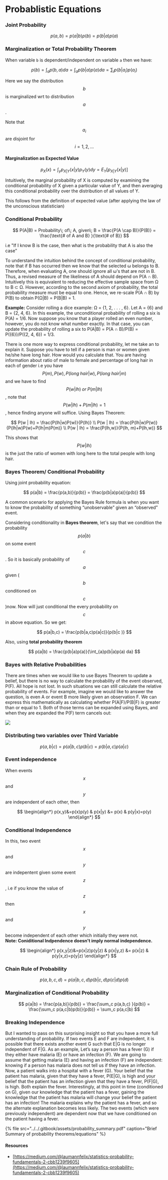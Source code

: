 # Probablistic Equations

### Joint Probability

$$
p(a,b) = p(a|b)p(b) = p(b|a)p(a)
$$

###  Marginalization or Total Probability Theorem 

When variable `b` is dependent/independent on variable `a` then we have:

$$
p(b) = \int_{a}p(b,a) da = \int_{a}p(b|a)p(a) da = 
\sum_i p(b|a_i)p(a_i)
$$

Here we say the distribution $$b$$ is marginalized wrt to distribution $$a$$ .

Note that $$a_i$$are disjoint for $$i=1,2,...$$ 

#### Marginalization as Expected Value

$$
p_X(x) = \int_y p_{X|Y}(x|y) p_Y(y)dy = E_Y[p_{X|Y}(x|y)]
$$

Intuitively, the marginal probability of X is computed by examining the conditional probability of X given a particular value of Y, and then averaging this conditional probability over the distribution of all values of Y.

This follows from the definition of expected value \(after applying the law of the unconscious statistician\)

### Conditional Probability

$$
P(A|B) = Probability\; of\; A, given\; B = \frac{P(A \cap B)}{P(B)} = \frac{\text{# of A and B}  }{\text{# of B}}
$$

i.e "If I know B is the case, then what is the probability that A is also the case"

To understand the intuition behind the concept of conditional probability, note that if B has occurred then we know that the selected ω belongs to B. Therefore, when evaluating A, one should ignore all ω’s that are not in B. Thus, a revised measure of the likeliness of A should depend on P\(A ∩ B\). Intuitively this is equivalent to reducing the effective sample space from Ω to B ⊂ Ω. However, according to the second axiom of probability, the total probability measure must be equal to one. Hence, we re-scale P\(A ∩ B\) by P\(B\) to obtain P\(Ω\|B\) = P\(B\|B\) = 1.

**Example:** Consider rolling a dice example: Ω = {1, 2, . . . , 6}. Let A = {6} and B = {2, 4, 6}. In this example, the unconditional probability of rolling a six is P\(A\) = 1/6. Now suppose you know that a player rolled an even number, however, you do not know what number exactly. In that case, you can update the probability of rolling a six to P\(A\|B\) = P\(A ∩ B\)/P\(B\) = P\({6}\)/P\({2, 4, 6}\) = 1/3.

There is one more way to express conditional probability, let me take an to explain it. Suppose you have to tell if a person is man or women given he/she have long hair. How would you calculate that. You are having information about ratio of male to female and percentage of long hair in each of gender i.e you have $$P(m), P(w), P(long\; hair | w), P(long\; hair | m)$$and we have to find $$P(w|lh) \;or \; P(m|lh)$$, note that $$P(w|lh) +P(m|lh) = 1$$ , hence finding anyone will suffice. Using Bayes Theorem:

$$
P(w | lh) = \frac{P(lh|w)P(w)}{P(lh)} \\
P(w | lh) = \frac{P(lh|w)P(w)}{P(lh|w)P(w)+P(lh|m)P(m)} \\
P(w | lh) = \frac{P(lh,w)}{P(lh, m)+P(lh,w)}
$$

This shows that $$P(w|lh)$$ is the just the ratio of women with long here to the total people with long hair. 

### Bayes Theorem/ Conditional Probability

Using joint probability equation:

$$
p(a|b) = \frac{p(a,b)}{p(b)} = \frac{p(b|a)p(a)}{p(b)}
$$

A common scenario for applying the Bayes Rule formula is when you want to know the probability of something “unobservable” given an “observed” event.

Considering conditionality in  **Bayes theorem**, let's say that we condition the probability $$p(a|b)$$ on some event $$c$$. So it is basically probability of $$a$$ given \($$b$$conditioned on $$c$$ \)now. Now will just conditional the every probability on $$c$$in above equation. So we get:

$$
p(a|b,c) =  \frac{p(b|a,c)p(a|c)}{p(b|c
)}
$$

Also, using **total probability theorem** 

$$
p(a|b) = \frac{p(b|a)p(a)}{\int_{a}p(b|a)p(a) da}
$$

### Bayes with Relative Probabilities 

There are times when we would like to use Bayes Theorem to update a belief, but there is no way to calculate the probability of the event observed, P\(F\). All hope is not lost. In such situations we can still calculate the relative probability of events. For example, imagine we would like to answer the question, is even A or event B more likely given an observation F. We can express this mathematically as calculating whether P\(A\|F\)/P\(B\|F\) is greater than or equal to 1. Both of those terms can be expanded using Bayes, and when they are expanded the P\(F\) term cancels out: 

![](../../.gitbook/assets/image%20%2857%29.png)

### Distributing two variables over Third Variable

$$
p(a,b|c) = p(a|b,c)p(b|c) = p(b|a,c)p(a|c)
$$

### Event independence 

When events $$x$$ and $$y$$ are independent of each other, then

$$
\begin{align*}
p(x,y)&=p(x)p(y)           &  p(x|y) &= p(x)              &  p(y|x)=p(y)
\end{align*}
$$

### Conditional Independence

In this, two event $$x$$ and $$y$$ are indepentent given some event $$z$$ , i.e if you know the value of $$z$$ then $$x$$ and $$y$$ become independent of each other which initially they were not.   
**Note: Coniditional Indpendence doesn't imply normal independence.** 

$$
\begin{align*}
p(x,y|z)&=p(x|z)p(y|z)           &  p(x|y,z) &= p(x|z)              &  p(y|x,z)=p(y|z)
\end{align*}
$$

### Chain Rule of Probability

$$
p(a,b,c,d) = p(a|b,c,d)p(b|c,d)p(c|d)p(d)
$$

### Marginalization of Conditional Probability

$$
p(a|b) = \frac{p(a,b)}{p(b)} = \frac{\sum_c p(a,b,c) }{p(b)} = \frac{\sum_c p(a,c|b)p(b)}{p(b)} = \sum_c p(a,c|b)
$$

### Breaking Independence 

But I wanted to pass on this surprising insight so that you have a more full understanding of probability. If two events E and F are independent, it is possible that there exists another event G such that E\|G is no longer independent of F\|G. As an example, Let’s say a person has a fever \(G\) if they either have malaria \(E\) or have an infection \(F\). We are going to assume that getting malaria \(E\) and having an infection \(F\) are independent: knowing if a person has malaria does not tell us if they have an infection. Now, a patient walks into a hospital with a fever \(G\). Your belief that the patient has malaria, given that they have a fever, P\(E\|G\), is high and your belief that the patient has an infection given that they have a fever, P\(F\|G\), is high. Both explain the fever. Interestingly, at this point in time \(conditioned on G\), given our knowledge that the patient has a fever, gaining the knowledge that the patient has malaria will change your belief the patient has an infection! The malaria explains why the patient has a fever, and so the alternate explanation becomes less likely. The two events \(which were previously independent\) are dependent now that we have conditioned on the patient having a fever.



{% file src="../../.gitbook/assets/probability\_summary.pdf" caption="Brief Summary of probability theorems/equations" %}

#### Resources

* [https://medium.com/@laumannfelix/statistics-probability-fundamentals-2-cbb1239f9605](https://medium.com/@laumannfelix/statistics-probability-fundamentals-2-cbb1239f9605)

